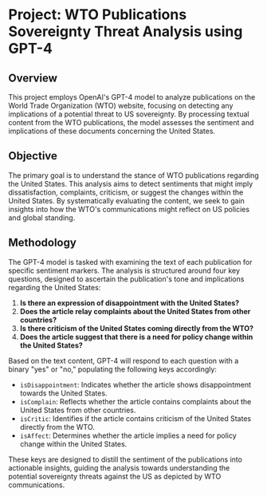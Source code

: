 # Project: WTO Publications Sovereignty Threat Analysis using GPT-4

## Overview

This project employs OpenAI's GPT-4 model to analyze publications on the World Trade Organization (WTO) website, focusing on detecting any implications of a potential threat to US sovereignty. By processing textual content from the WTO publications, the model assesses the sentiment and implications of these documents concerning the United States.

## Objective

The primary goal is to understand the stance of WTO publications regarding the United States. This analysis aims to detect sentiments that might imply dissatisfaction, complaints, criticism, or suggest the changes within the United States. By systematically evaluating the content, we seek to gain insights into how the WTO's communications might reflect on US policies and global standing.

## Methodology

The GPT-4 model is tasked with examining the text of each publication for specific sentiment markers. The analysis is structured around four key questions, designed to ascertain the publication's tone and implications regarding the United States:

1. **Is there an expression of disappointment with the United States?**
2. **Does the article relay complaints about the United States from other countries?**
3. **Is there criticism of the United States coming directly from the WTO?**
4. **Does the article suggest that there is a need for policy change within the United States?**

Based on the text content, GPT-4 will respond to each question with a binary "yes" or "no," populating the following keys accordingly:

- `isDisappointment`: Indicates whether the article shows disappointment towards the United States.
- `isComplain`: Reflects whether the article contains complaints about the United States from other countries.
- `isCritic`: Identifies if the article contains criticism of the United States directly from the WTO.
- `isAffect`: Determines whether the article implies a need for policy change within the United States.

These keys are designed to distill the sentiment of the publications into actionable insights, guiding the analysis towards understanding the potential sovereignty threats against the US as depicted by WTO communications.
